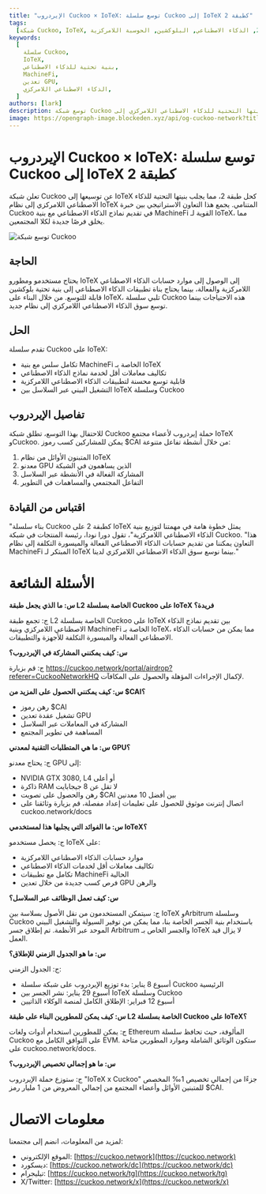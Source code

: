 ```yaml
---
title: "الإيردروب Cuckoo × IoTeX: توسع سلسلة Cuckoo إلى IoTeX كطبقة 2"
tags:
  [شبكة Cuckoo, IoTeX, طبقة 2, الذكاء الاصطناعي, البلوكشين, الحوسبة اللامركزية]
keywords:
  [
    سلسلة Cuckoo,
    IoTeX,
    بنية تحتية للذكاء الاصطناعي,
    MachineFi,
    تعدين GPU,
    الذكاء الاصطناعي اللامركزي,
  ]
authors: [lark]
description: توسع شبكة Cuckoo بنيتها التحتية للذكاء الاصطناعي اللامركزي إلى IoTeX كحل طبقة 2، متكاملة مع نظام MachineFi الخاص بـ IoTeX لتقديم حسابات الذكاء الاصطناعي القابلة للتوسع والتشغيل البيني عبر السلاسل. اكتشف الفوائد للمطورين والمعدنين ومستخدمي IoTeX، وتعلم كيفية المشاركة في إيردروب رمز $CAI.
image: https://opengraph-image.blockeden.xyz/api/og-cuckoo-network?title=Airdrop%20Cuckoo%20%C3%97%20IoTeX:%20Cuckoo%20Chain%20Expands%20to%20IoTeX%20as%20Layer%202
---
```


# الإيردروب Cuckoo × IoTeX: توسع سلسلة Cuckoo إلى IoTeX كطبقة 2

تعلن شبكة Cuckoo عن توسيعها إلى IoTeX كحل طبقة 2، مما يجلب بنيتها التحتية للذكاء الاصطناعي اللامركزي إلى نظام IoTeX المتنامي. يجمع هذا التعاون الاستراتيجي بين خبرة Cuckoo في تقديم نماذج الذكاء الاصطناعي مع بنية MachineFi القوية لـ IoTeX، مما يخلق فرصًا جديدة لكلا المجتمعين.

![توسع شبكة Cuckoo](https://opengraph-image.blockeden.xyz/api/og-cuckoo-network?title=Airdrop%20Cuckoo%20%C3%97%20IoTeX:%20Cuckoo%20Chain%20Expands%20to%20IoTeX%20as%20Layer%202)

## **الحاجة**

يحتاج مستخدمو ومطورو IoTeX إلى الوصول إلى موارد حسابات الذكاء الاصطناعي اللامركزية والفعالة، بينما يحتاج بناة تطبيقات الذكاء الاصطناعي إلى بنية تحتية بلوكشين قابلة للتوسع. من خلال البناء على IoTeX، تلبي سلسلة Cuckoo هذه الاحتياجات بينما توسع سوق الذكاء الاصطناعي اللامركزي إلى نظام جديد.

## **الحل**

تقدم سلسلة Cuckoo على IoTeX:

- تكامل سلس مع بنية MachineFi الخاصة بـ IoTeX
- تكاليف معاملات أقل لخدمة نماذج الذكاء الاصطناعي
- قابلية توسع محسنة لتطبيقات الذكاء الاصطناعي اللامركزية
- التشغيل البيني عبر السلاسل بين IoTeX وسلسلة Cuckoo

## **تفاصيل الإيردروب**

للاحتفال بهذا التوسع، تطلق شبكة Cuckoo حملة إيردروب لأعضاء مجتمع IoTeX وCuckoo. يمكن للمشاركين كسب رموز $CAI من خلال أنشطة تفاعل متنوعة:

1. المتبنون الأوائل من نظام IoTeX
2. معدنو GPU الذين يساهمون في الشبكة
3. المشاركة الفعالة في الأنشطة عبر السلاسل
4. التفاعل المجتمعي والمساهمات في التطوير

## **اقتباس من القيادة**

"بناء سلسلة Cuckoo كطبقة 2 على IoTeX يمثل خطوة هامة في مهمتنا لتوزيع بنية الذكاء الاصطناعي اللامركزية"، تقول دورا نودا، رئيسة المنتجات في شبكة Cuckoo. "هذا التعاون يمكننا من تقديم حسابات الذكاء الاصطناعي الفعالة والميسورة التكلفة إلى نظام MachineFi المبتكر لـ IoTeX بينما نوسع سوق الذكاء الاصطناعي اللامركزي لدينا."

# **الأسئلة الشائعة**

**س: ما الذي يجعل طبقة L2 الخاصة بسلسلة Cuckoo على IoTeX فريدة؟**

ج: تجمع طبقة L2 الخاصة بسلسلة Cuckoo على IoTeX بين تقديم نماذج الذكاء الاصطناعي اللامركزي وبنية MachineFi الخاصة بـ IoTeX، مما يمكن من حسابات الذكاء الاصطناعي الفعالة والميسورة التكلفة للأجهزة والتطبيقات.

**س: كيف يمكنني المشاركة في الإيردروب؟**

ج: قم بزيارة https://cuckoo.network/portal/airdrop?referer=CuckooNetworkHQ لإكمال الإجراءات المؤهلة والحصول على المكافآت.

**س: كيف يمكنني الحصول على المزيد من $CAI؟**

- رهن رموز $CAI
- تشغيل عقدة تعدين GPU
- المشاركة في المعاملات عبر السلاسل
- المساهمة في تطوير المجتمع

**س: ما هي المتطلبات التقنية لمعدني GPU؟**

ج: يحتاج معدنو GPU إلى:

- NVIDIA GTX 3080, L4 أو أعلى
- ذاكرة RAM لا تقل عن 8 جيجابايت
- رهن والحصول على تصويت $CAI بين أفضل 10 معدنين
- اتصال إنترنت موثوق للحصول على تعليمات إعداد مفصلة، قم بزيارة وثائقنا على cuckoo.network/docs

**س: ما الفوائد التي يجلبها هذا لمستخدمي IoTeX؟**

ج: يحصل مستخدمو IoTeX على:

- موارد حسابات الذكاء الاصطناعي اللامركزية
- تكاليف معاملات أقل لخدمات الذكاء الاصطناعي
- تكامل مع تطبيقات MachineFi الحالية
- فرص كسب جديدة من خلال تعدين GPU والرهن

**س: كيف تعمل الوظائف عبر السلاسل؟**

ج: سيتمكن المستخدمون من نقل الأصول بسلاسة بين IoTeX وArbitrum وسلسلة Cuckoo باستخدام بنية الجسر الخاصة بنا، مما يمكن من توفير السيولة والتشغيل البيني الموحد عبر الأنظمة. تم إطلاق جسر Arbitrum والجسر الخاص بـ IoTeX لا يزال قيد العمل.

**س: ما هو الجدول الزمني للإطلاق؟**

ج: الجدول الزمني:

- أسبوع 8 يناير: بدء توزيع الإيردروب على شبكة سلسلة Cuckoo الرئيسية
- أسبوع 29 يناير: نشر الجسر بين IoTeX وسلسلة Cuckoo
- أسبوع 12 فبراير: الإطلاق الكامل لمنصة الوكلاء الذاتيين

**س: كيف يمكن للمطورين البناء على طبقة L2 الخاصة بسلسلة Cuckoo على IoTeX؟**

ج: يمكن للمطورين استخدام أدوات ولغات Ethereum المألوفة، حيث تحافظ سلسلة Cuckoo على التوافق الكامل مع EVM. ستكون الوثائق الشاملة وموارد المطورين متاحة على cuckoo.network/docs.

**س: ما هو إجمالي تخصيص الإيردروب؟**

ج: ستوزع حملة الإيردروب "IoTeX x Cuckoo" جزءًا من إجمالي تخصيص 1‰ المخصص للمتبنين الأوائل وأعضاء المجتمع من إجمالي المعروض من 1 مليار رمز $CAI.

# **معلومات الاتصال**

لمزيد من المعلومات، انضم إلى مجتمعنا:

- الموقع الإلكتروني: [https://cuckoo.network](https://cuckoo.network)
- ديسكورد: [https://cuckoo.network/dc](https://cuckoo.network/dc)
- تيليجرام: [https://cuckoo.network/tg](https://cuckoo.network/tg)
- X/Twitter: [https://cuckoo.network/x](https://cuckoo.network/x)
